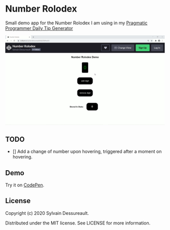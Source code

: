 # Number Rolodex

Small demo app for the Number Rolodex I am using in my [Pragmatic Programmer Daily Tip Generator](https://pragmaticprogrammertips.netlify.app/)

![](https://github.com/syldess/images-for-react-components-showcase/blob/main/number-rolodex/number-rolodex.gif)

## TODO

- [] Add a change of number upon hovering, triggered after a moment on hovering.

## Demo

Try it on [CodePen](https://codepen.io/syldess/full/vYXpNKL).

## License

Copyright (c) 2020 Sylvain Dessureault.

Distributed under the MIT license. See LICENSE for more information.
